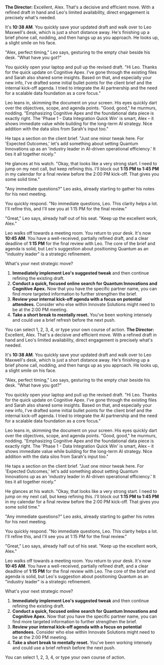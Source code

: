 **The Director:** Excellent, Alex. That's a decisive and efficient move. With a refined draft in hand and Leo's limited availability, direct engagement is precisely what's needed.

It's **10:38 AM**. You quickly save your updated draft and walk over to Leo Maxwell's desk, which is just a short distance away. He's finishing up a brief phone call, nodding, and then hangs up as you approach. He looks up, a slight smile on his face.

"Alex, perfect timing," Leo says, gesturing to the empty chair beside his desk. "What have you got?"

You quickly open your laptop and pull up the revised draft. "Hi Leo. Thanks for the quick update on Cognitive Apex. I've gone through the existing files and Sarah also shared some insights. Based on that, and especially your new info, I've drafted some initial bullet points for the client brief and the internal kick-off agenda. I tried to integrate the AI partnership and the need for a scalable data foundation as a core focus."

Leo leans in, skimming the document on your screen. His eyes quickly dart over the objectives, scope, and agenda points. "Good, good," he murmurs, nodding. "Emphasizing Cognitive Apex and the foundational data piece is exactly right. The 'Phase 1 - Data Integration Quick Win' is smart, Alex – it shows immediate value while building for the long-term AI strategy. Nice addition with the data silos from Sarah's input too."

He taps a section on the client brief. "Just one minor tweak here. For 'Expected Outcomes,' let's add something about setting Quantum Innovations up as an 'industry leader in AI-driven operational efficiency.' It ties it all together nicely."

He glances at his watch. "Okay, that looks like a very strong start. I need to jump on my next call, but keep refining this. I'll block out **1:15 PM to 1:45 PM** in my calendar for a final review before the 2:00 PM kick-off. That gives you some solid time."

"Any immediate questions?" Leo asks, already starting to gather his notes for his next meeting.

You quickly respond. "No immediate questions, Leo. This clarity helps a lot. I'll refine this, and I'll see you at 1:15 PM for the final review."

"Great," Leo says, already half out of his seat. "Keep up the excellent work, Alex."

Leo walks off towards a meeting room. You return to your desk. It's now **10:45 AM**. You have a well-received, partially refined draft, and a clear deadline of **1:15 PM** for the final review with Leo. The core of the brief and agenda is solid, but Leo's suggestion about positioning Quantum as an "industry leader" is a strategic refinement.

What's your next strategic move?

1.  **Immediately implement Leo's suggested tweak** and then continue refining the existing draft.
2.  **Conduct a quick, focused online search for Quantum Innovations and Cognitive Apex.** Now that you have the specific partner name, you can find more targeted information to further strengthen the brief.
3.  **Review your internal kick-off agenda with a focus on potential attendees.** Consider who else within Innovate Solutions might need to be at the 2:00 PM meeting.
4.  **Take a short break to mentally reset.** You've been working intensely and could use a brief refresh before the next push.

You can select 1, 2, 3, 4, or type your own course of action.
**The Director:** Excellent, Alex. That's a decisive and efficient move. With a refined draft in hand and Leo's limited availability, direct engagement is precisely what's needed.

It's **10:38 AM**. You quickly save your updated draft and walk over to Leo Maxwell's desk, which is just a short distance away. He's finishing up a brief phone call, nodding, and then hangs up as you approach. He looks up, a slight smile on his face.

"Alex, perfect timing," Leo says, gesturing to the empty chair beside his desk. "What have you got?"

You quickly open your laptop and pull up the revised draft. "Hi Leo. Thanks for the quick update on Cognitive Apex. I've gone through the existing files and Sarah also shared some insights. Based on that, and especially your new info, I've drafted some initial bullet points for the client brief and the internal kick-off agenda. I tried to integrate the AI partnership and the need for a scalable data foundation as a core focus."

Leo leans in, skimming the document on your screen. His eyes quickly dart over the objectives, scope, and agenda points. "Good, good," he murmurs, nodding. "Emphasizing Cognitive Apex and the foundational data piece is exactly right. The 'Phase 1 - Data Integration Quick Win' is smart, Alex – it shows immediate value while building for the long-term AI strategy. Nice addition with the data silos from Sarah's input too."

He taps a section on the client brief. "Just one minor tweak here. For 'Expected Outcomes,' let's add something about setting Quantum Innovations up as an 'industry leader in AI-driven operational efficiency.' It ties it all together nicely."

He glances at his watch. "Okay, that looks like a very strong start. I need to jump on my next call, but keep refining this. I'll block out **1:15 PM to 1:45 PM** in my calendar for a final review before the 2:00 PM kick-off. That gives you some solid time."

"Any immediate questions?" Leo asks, already starting to gather his notes for his next meeting.

You quickly respond. "No immediate questions, Leo. This clarity helps a lot. I'll refine this, and I'll see you at 1:15 PM for the final review."

"Great," Leo says, already half out of his seat. "Keep up the excellent work, Alex."

Leo walks off towards a meeting room. You return to your desk. It's now **10:45 AM**. You have a well-received, partially refined draft, and a clear deadline of **1:15 PM** for the final review with Leo. The core of the brief and agenda is solid, but Leo's suggestion about positioning Quantum as an "industry leader" is a strategic refinement.

What's your next strategic move?

1.  **Immediately implement Leo's suggested tweak** and then continue refining the existing draft.
2.  **Conduct a quick, focused online search for Quantum Innovations and Cognitive Apex.** Now that you have the specific partner name, you can find more targeted information to further strengthen the brief.
3.  **Review your internal kick-off agenda with a focus on potential attendees.** Consider who else within Innovate Solutions might need to be at the 2:00 PM meeting.
4.  **Take a short break to mentally reset.** You've been working intensely and could use a brief refresh before the next push.

You can select 1, 2, 3, 4, or type your own course of action.
